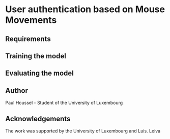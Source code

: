 # User authentication based on Mouse Movements  


## Requirements

## Training the model

## Evaluating the model

## Author

Paul Houssel - Student of the University of Luxembourg

## Acknowledgements

The work was supported by the University of Luxembourg and Luis. Leiva
